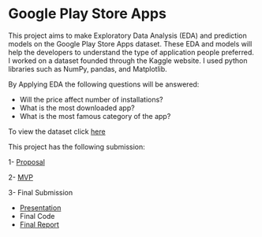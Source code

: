 # Google Play Store Apps

This project aims to make Exploratory Data Analysis (EDA) and prediction models on the Google Play Store Apps dataset. These EDA and models will help the developers to understand the type of application people preferred. I worked on a dataset founded through the Kaggle website. I used python libraries such as NumPy, pandas, and Matplotlib.

By Applying EDA the following questions will be answered:

* Will the price affect number of installations?
* What is the most downloaded app?
* What is the most famous category of the app?


To view the dataset click [here](https://www.kaggle.com/gauthamp10/google-playstore-apps) 

This project has the following submission:

1- [Proposal](Proposal.pdf) 

2- [MVP](https://github.com/shouq-AI/DSCamp/blob/main/mvp.ipynb) 

3- Final Submission
  - [Presentation](YourFutureApp_FinalVersion/YourFutureApp_project.pptx)
  - Final Code
  - [Final Report]()
